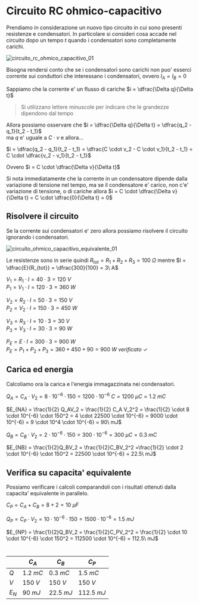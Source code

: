 # Circuito RC ohmico-capacitivo  

Prendiamo in considerazione un nuovo tipo circuito in cui sono presenti resistenze e condensatori. In particolare si consideri cosa accade nel circuito dopo un tempo $t$ quando i condensatori sono completamente carichi.  

![circuito_rc_ohmico_capacitivo_01](https://user-images.githubusercontent.com/7195133/215334250-39e3c629-368c-4184-9463-82b8be52f510.jpg)

Bisogna rendersi conto che se i condensatori sono carichi non puo' esserci corrente sui conduttori che interessano i condensatori, ovvero $I_A = I_B = 0$  

Sappiamo che la corrente e' un flusso di cariche $i = \dfrac{\Delta q}{\Delta t}$  

> Si utilizzano lettere minuscole per indicare che le grandezze dipendono dal tempo  

Allora possiamo osservare che $i = \dfrac{\Delta q}{\Delta t} = \dfrac{q_2 - q_1}{t_2 - t_1}$  
ma $q$ e' uguale a $C \cdot v$ e allora...  

$i = \dfrac{q_2 - q_1}{t_2 - t_1} = \dfrac{C \cdot v_2 - C \cdot v_1}{t_2 - t_1} = C \cdot \dfrac{v_2 - v_1}{t_2 - t_1}$  

Ovvero $i = C \cdot \dfrac{\Delta v}{\Delta t}$  

Si nota immediatamente che la corrente in un condensatore dipende dalla variazione di tensione nel tempo, ma se il condensatore e' carico, non c'e' variazione di tensione, o di cariche allora $i = C \cdot \dfrac{\Delta v}{\Delta t} = C \cdot \dfrac{0}{\Delta t} = 0$  


## Risolvere il circuito  

Se la corrente sui condensatori e' zero allora possiamo risolvere il circuito ignorando i condensatori.  

![circuito_ohmico_capacitivo_equivalente_01](https://user-images.githubusercontent.com/7195133/215336453-eda83654-0330-40e3-948c-4690158f6cf6.jpg)  

Le resistenze sono in serie quindi $R_{tot} = R_1 + R_2 + R_3 = 100\ \Omega$ mentre $I = \dfrac{E}{R_{tot}} = \dfrac{300}{100} = 3\ A$  

$V_1 = R_1 \cdot I = 40 \cdot 3 = 120\ V$  
$P_1 = V_1 \cdot I = 120 \cdot 3 = 360\ W$  

$V_2 = R_2 \cdot I = 50 \cdot 3 = 150\ V$  
$P_2 = V_2 \cdot I = 150 \cdot 3 = 450\ W$  

$V_3 = R_3 \cdot I = 10 \cdot 3 = 30\ V$  
$P_3 = V_3 \cdot I = 30 \cdot 3 = 90\ W$  

$P_E = E \cdot I = 300 \cdot 3 = 900\ W$  
$P_E = P_1 + P_2 + P_3 = 360 + 450 + 90 = 900\ W\ verificato\ \checkmark$  

## Carica ed energia  

Calcoliamo ora la carica e l'energia immagazzinata nei condensatori.  

$Q_A = C_A \cdot V_2 = 8 \cdot 10^{-6} \cdot 150 = 1200 \cdot 10^{-6}\ C = 1200\ \mu C = 1.2\ mC$  

$E_{NA} = \frac{1}{2} Q_AV_2 = \frac{1}{2} C_A V_2^2 = \frac{1}{2} \cdot 8 \cdot 10^{-6} \cdot 150^2 = 4 \cdot 22500 \cdot 10^{-6} = 9000 \cdot 10^{-6} = 9 \cdot 10^4 \cdot 10^{-6} = 90\ mJ$  

$Q_B = C_B \cdot V_2 =2 \cdot 10^{-6} \cdot 150 = 300 \cdot 10^{-6} = 300\ \mu C = 0.3\ mC$  

$E_{NB} = \frac{1}{2}Q_BV_2 = \frac{1}{2}C_BV_2^2 =\frac{1}{2} \cdot 2 \cdot 10^{-6} \cdot 150^2 = 22500 \cdot 10^{-6} = 22.5\ mJ$  

## Verifica su capacita' equivalente  

Possiamo verificare i calcoli comparandoli con i risultati ottenuti dalla capacita' equivalente in parallelo.  

$C_P = C_A + C_B = 8 + 2 = 10\ \mu F$

$Q_P = C_P \cdot V_2 = 10 \cdot 10^{-6} \cdot 150 = 1500 \cdot 10^{-6} = 1.5\ mJ$  

$E_{NP} = \frac{1}{2}Q_BV_2 = \frac{1}{2}C_PV_2^2 = \frac{1}{2} \cdot 10 \cdot 10^{-6} \cdot 150^2 = 112500 \cdot 10^{-6} = 112.5\ mJ$  

#
|       | $C_A$     | $C_B$      | $C_P$       |
| ----- | --------- | ---------- | ----------- |
| $Q$   | $1.2\ mC$ | $0.3\ mC$  | $1.5\ mC$   |
| $V$   | $150\ V$  | $150\ V$   | $150\ V$    |
| $E_N$ | $90\ mJ$  | $22.5\ mJ$ | $112.5\ mJ$ |
